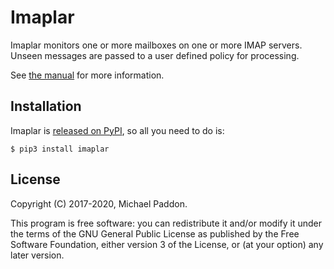 # Imaplar
Imaplar monitors one or more mailboxes on one or more IMAP servers.
Unseen messages are passed to a user defined policy for processing.

See [the manual](//imaplar.readthedocs.io/en/latest/) for more information.

## Installation
Imaplar is [released on PyPI](https://pypi.org/project/imaplar/),
so all you need to do is:
```
$ pip3 install imaplar
```

## License
Copyright (C) 2017-2020, Michael Paddon.

This program is free software: you can redistribute it and/or modify
it under the terms of the GNU General Public License as published by
the Free Software Foundation, either version 3 of the License, or
(at your option) any later version.
